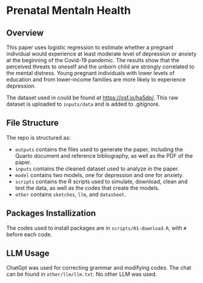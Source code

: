 # Prenatal Mentaln Health
## Overview
This paper uses logistic regression to estimate whether a pregnant individual would experience at least moderate level of depression or anxiety at the beginning of the Covid-19 pandemic. The results show that the perceived threats to oneself and the unborn child are strongly correlated to the mental distress. Young pregnant individuals with lower levels of education and from lower-income families are more likely to experience depression.

The dataset used in could be found at https://osf.io/ha5dp/. This raw dataset is uploaded to `inputs/data` and is added to .gitignore.

## File Structure
The repo is structured as:
-  `outputs` contains the files used to generate the paper, including the Quarto document and reference bibliography, as well as the PDF of the paper. 
-  `inputs` contains the cleaned dataset used to analyze in the paper.
-  `model` contains two models, one for depression and one for anxiety.
-  `scripts` contains the R scripts used to simulate, download, clean and test the data, as well as the codes that create the models.
-  `other` contains `sketches`, `llm`, and `datasheet`.

## Packages Installization
The codes used to install packages are in `scripts/01-download.R`, with `#` before each code.

## LLM Usage
ChatGpt was used for correcting grammar and modifying codes. The chat can be found in `other/llm/llm.txt`. No other LLM was used.